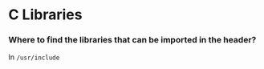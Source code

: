 # C Libraries


### Where to find the libraries that can be imported in the header?
In `/usr/include`
